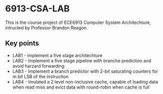 # 6913-CSA-LAB

This is the course project of ECE6913 Computer System Architechture, intructed by Professor Brandon Reagon.

## Key points

- LAB1 - implement a five stage architechture
- LAB2 - Implement a five stage pipeline with branche prediction and avoid harzard forwarding
- LAB3 - Implement a branch predictor with 2-bit saturating counters for m bit LSB of the instruction
- LAB4 - Imulated a 2 level non-inclusive cache, capable of loading data when read miss and evict data with round-robin when cache is full

